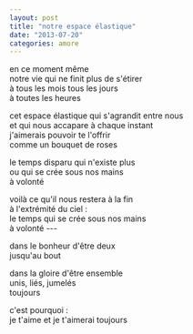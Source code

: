 ```yaml
---
layout: post
title: "notre espace élastique"
date: "2013-07-20"
categories: amore
---
```


en ce moment même  
notre vie qui ne finit plus de s'étirer  
à tous les mois tous les jours  
à toutes les heures  

cet espace élastique qui s'agrandit entre nous  
et qui nous accapare à chaque instant  
j'aimerais pouvoir te l'offrir  
comme un bouquet de roses

le temps disparu qui n'existe plus  
ou qui se crée sous nos mains  
à volonté

voilà ce qu'il nous restera à la fin  
à l'extrémité du ciel :  
le temps qui se crée sous nos mains  
à volonté ---  

dans le bonheur d'être deux  
jusqu'au bout  

dans la gloire d'être ensemble  
unis, liés, jumelés  
toujours

c'est pourquoi :  
je t'aime et je t'aimerai toujours
